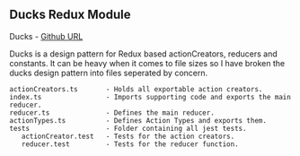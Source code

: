 ## Ducks Redux Module

Ducks - [Github URL](https://github.com/erikras/ducks-modular-redux)

Ducks is a design pattern for Redux based actionCreators, reducers and constants. It can be heavy when it comes to file sizes so I have broken the ducks design pattern into files seperated by concern.


 ```
 actionCreators.ts       - Holds all exportable action creators.
 index.ts                - Imports supporting code and exports the main reducer.
 reducer.ts              - Defines the main reducer.
 actionTypes.ts          - Defines Action Types and exports them.
 tests                   - Folder containing all jest tests.
    actionCreator.test   - Tests for the action creators.
    reducer.test         - Tests for the reducer function.
 ```
